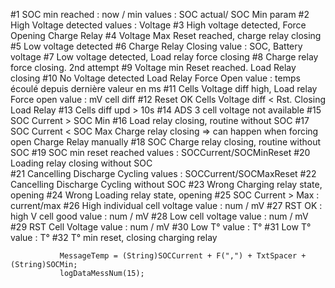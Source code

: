 #1 SOC min reached : now / min 
    values : SOC actual/ SOC Min param
#2 High Voltage detected
    values : Voltage
#3 High voltage detected, Force Opening Charge Relay 
#4  Voltage Max Reset reached, charge relay closing
#5 Low voltage detected
#6 Charge Relay Closing
    value : SOC, Battery voltage
#7 Low voltage detected, Load relay force closing
#8 Charge relay force closing. 2nd attempt
#9 Voltage min Reset reached. Load Relay closing
#10 No Voltage detected Load Relay Force Open
    value : temps écoulé depuis dernière valeur en ms
#11 Cells Voltage diff high, Load relay Force open
    value : mV cell diff 
#12 Reset OK Cells Voltage diff < Rst. Closing Load Relay
#13 Cells diff upd > 10s
#14 ADS 3 cell voltage not available
#15 SOC Current > SOC Min
#16 Load relay closing, routine without SOC
#17 SOC Current < SOC Max Charge relay closing
    => can happen when forcing open Charge Relay manually 
#18 SOC Charge relay closing, routine without SOC
#19 SOC min reset reached
    values : SOCCurrent/SOCMinReset
#20 Loading relay closing without SOC    
#21 Cancelling Discharge Cycling
    values : SOCCurrent/SOCMaxReset
#22 Cancelling Discharge Cycling without SOC
#23 Wrong Charging relay state, opening
#24 Wrong Loading relay state, opening
#25 SOC Current > Max : current/max
#26 High individual cell voltage
    value : num / mV
#27 RST OK : high V cell good
    value : num / mV
#28 Low cell voltage
    value : num / mV
#29 RST Cell Voltage
    value : num / mV
#30 Low T°
    value : T°
#31 Low T°
    value : T°
#32 T° min reset, closing charging relay

               MessageTemp = (String)SOCCurrent + F(",") + TxtSpacer + (String)SOCMin;
               logDataMessNum(15);